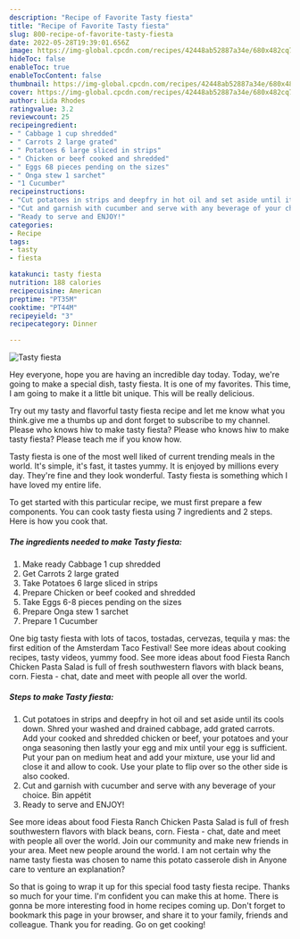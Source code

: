 ```yaml
---
description: "Recipe of Favorite Tasty fiesta"
title: "Recipe of Favorite Tasty fiesta"
slug: 800-recipe-of-favorite-tasty-fiesta
date: 2022-05-28T19:39:01.656Z
image: https://img-global.cpcdn.com/recipes/42448ab52887a34e/680x482cq70/tasty-fiesta-recipe-main-photo.jpg
hideToc: false
enableToc: true
enableTocContent: false
thumbnail: https://img-global.cpcdn.com/recipes/42448ab52887a34e/680x482cq70/tasty-fiesta-recipe-main-photo.jpg
cover: https://img-global.cpcdn.com/recipes/42448ab52887a34e/680x482cq70/tasty-fiesta-recipe-main-photo.jpg
author: Lida Rhodes
ratingvalue: 3.2
reviewcount: 25
recipeingredient:
- " Cabbage 1 cup shredded"
- " Carrots 2 large grated"
- " Potatoes 6 large sliced in strips"
- " Chicken or beef cooked and shredded"
- " Eggs 68 pieces pending on the sizes"
- " Onga stew 1 sarchet"
- "1 Cucumber"
recipeinstructions:
- "Cut potatoes in strips and deepfry in hot oil and set aside until its cools down. Shred your washed and drained cabbage, add grated carrots. Add your cooked and shredded chicken or beef, your potatoes and your onga seasoning then lastly your egg and mix until your egg is sufficient. Put your pan on medium heat and add your mixture, use your lid and close it and allow to cook. Use your plate to flip over so the other side is also cooked."
- "Cut and garnish with cucumber and serve with any beverage of your choice. Bin appétit"
- "Ready to serve and ENJOY!"
categories:
- Recipe
tags:
- tasty
- fiesta

katakunci: tasty fiesta 
nutrition: 188 calories
recipecuisine: American
preptime: "PT35M"
cooktime: "PT44M"
recipeyield: "3"
recipecategory: Dinner

---
```



![Tasty fiesta](https://img-global.cpcdn.com/recipes/42448ab52887a34e/680x482cq70/tasty-fiesta-recipe-main-photo.jpg)

Hey everyone, hope you are having an incredible day today. Today, we're going to make a special dish, tasty fiesta. It is one of my favorites. This time, I am going to make it a little bit unique. This will be really delicious.

Try out my tasty and flavorful tasty fiesta recipe and let me know what you think.give me a thumbs up and dont forget to subscribe to my channel. Please who knows hiw to make tasty fiesta? Please who knows hiw to make tasty fiesta? Please teach me if you know how.

Tasty fiesta is one of the most well liked of current trending meals in the world. It's simple, it's fast, it tastes yummy. It is enjoyed by millions every day. They're fine and they look wonderful. Tasty fiesta is something which I have loved my entire life.


To get started with this particular recipe, we must first prepare a few components. You can cook tasty fiesta using 7 ingredients and 2 steps. Here is how you cook that.

<!--inarticleads1-->

##### The ingredients needed to make Tasty fiesta:

1. Make ready  Cabbage 1 cup shredded
1. Get  Carrots 2 large grated
1. Take  Potatoes 6 large sliced in strips
1. Prepare  Chicken or beef cooked and shredded
1. Take  Eggs 6-8 pieces pending on the sizes
1. Prepare  Onga stew 1 sarchet
1. Prepare 1 Cucumber


One big tasty fiesta with lots of tacos, tostadas, cervezas, tequila y mas: the first edition of the Amsterdam Taco Festival! See more ideas about cooking recipes, tasty videos, yummy food. See more ideas about food Fiesta Ranch Chicken Pasta Salad is full of fresh southwestern flavors with black beans, corn. Fiesta - chat, date and meet with people all over the world. 

<!--inarticleads2-->

##### Steps to make Tasty fiesta:

1. Cut potatoes in strips and deepfry in hot oil and set aside until its cools down. Shred your washed and drained cabbage, add grated carrots. Add your cooked and shredded chicken or beef, your potatoes and your onga seasoning then lastly your egg and mix until your egg is sufficient. Put your pan on medium heat and add your mixture, use your lid and close it and allow to cook. Use your plate to flip over so the other side is also cooked.
1. Cut and garnish with cucumber and serve with any beverage of your choice. Bin appétit
1. Ready to serve and ENJOY!

See more ideas about food Fiesta Ranch Chicken Pasta Salad is full of fresh southwestern flavors with black beans, corn. Fiesta - chat, date and meet with people all over the world. Join our community and make new friends in your area. Meet new people around the world. I am not certain why the name tasty fiesta was chosen to name this potato casserole dish in Anyone care to venture an explanation? 

So that is going to wrap it up for this special food tasty fiesta recipe. Thanks so much for your time. I'm confident you can make this at home. There is gonna be more interesting food in home recipes coming up. Don't forget to bookmark this page in your browser, and share it to your family, friends and colleague. Thank you for reading. Go on get cooking!
